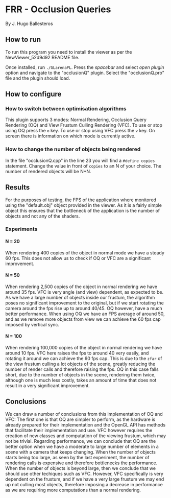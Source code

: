# FRR - Occlusion Queries
By J. Hugo Ballesteros
## How to run
To run this program you need to install the viewer as per the NewViewer_52d9d92 README file. 

Once installed, run `./GLarenaPL`. Press the _spacebar_ and select _open plugin_ option and navigate to the "occlusionQ" plugin. 
Select the "occlusionQ.pro" file and the plugin should load.

## How to configure 

### How to switch between optimisation algorithms
This plugin supports 3 modes: Normal Rendering, Occlusion Query Rendering (OQ) and View Frustum Culling Rendering (VFC). 
To use or stop using OQ press the `o` key. To use or stop using VFC press the `v` key. On screen there is information on which mode is currently active. 

### How to change the number of objects being rendered
In the file "occlusionQ.cpp" in the line 23 you will find a `#define copies` statement. Change the value in front of `copies` to an N of your choice. The number of rendered objects will be N*N. 

## Results
For the purposes of testing, the FPS of the application where monitored using the "default.obj" object provided in the viewer. As it is a fairly simple object this ensures that the bottleneck of the application is the number of objects and not any of the shaders.

### Experiments

#### N = 20
When rendering 400 copies of the object in normal mode we have a steady 60 fps. This does not allow us to check if OQ or VFC are a significant improvement.

#### N = 50
When rendering 2,500 copies of the object in normal rendering we have around 35 fps. VFC is very angle (and view) dependent, as expected to be. As we have a large number of objects inside our frustum, the algorithm poses no significant improvement to the original, but if we start rotating the camera around the fps rise up to around 40/45. OQ however, have a much better performance. When using OQ we have an FPS average of around 50, and as we remove more objects from view we can achieve the 60 fps cap imposed by vertical sync.

#### N = 100
When rendering 100,000 copies of the object in normal rendering we have around 10 fps. VFC here raises the fps to around 40 very easily, and rotating it around we can achieve the 60 fps cap. This is due to the `zfar` of the view frustum culling a lot objects of the scene, greatly reducing the number of render calls and therefore raising the fps. OQ in this case falls short, due to the number of objects in the scene, rendering them twice, although one is much less costly, takes an amount of time that does not result in a very significant improvement. 

## Conclusions
We can draw a number of conclusions from this implementation of OQ and VFC: 
The first one is that OQ are simpler to perform, as the hardware is already prepared for their implementation and the OpenGL API has methods that facilitate their implementation and use. VFC however requires the creation of new classes and computation of the viewing frustum, which may not be trivial. 
Regarding performance, we can conclude that OQ are the better option when we have a moderate to large number of elements in a scene with a camera that keeps changing. When the number of objects starts being too large, as seen by the last experiment, the number of rendering calls is expensive and therefore bottlenecks the performance. When the number of objects is beyond large, then we conclude that we should use other techiques such as VFC. However, VFC specifically is very dependent on the frustum, and if we have a very large frustum we may end up not culling most objects, therefore imposing a decrease in performance as we are requiring more computations than a normal rendering. 
